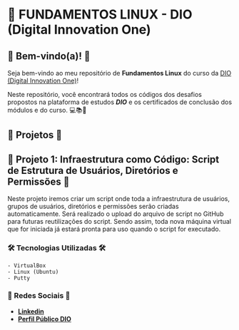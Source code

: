 # 🚀 FUNDAMENTOS LINUX - DIO (Digital Innovation One)

## 🎉 Bem-vindo(a)! 🎉

  Seja bem-vindo ao meu repositório de **Fundamentos Linux** do curso da [DIO (Digital Innovation One)](https://www.dio.me)!

  Neste repositório, você encontrará todos os códigos dos desafios propostos na plataforma de estudos **_DIO_** e os certificados de conclusão dos módulos e do curso. 💻📚📜


## 📂 Projetos 📂

## 📝 Projeto 1: Infraestrutura como Código: Script de Estrutura de Usuários, Diretórios e Permissões 📝
  Neste projeto iremos criar um script onde toda a infraestrutura de usuários, grupos de usuários, diretórios e permissões serão criadas automaticamente. Será realizado o upload do arquivo de script no GitHub para futuras reutilizações do script. Sendo assim, toda nova máquina virtual que for iniciada já estará pronta para uso quando o script for executado.

### 🛠️ Tecnologias Utilizadas 🛠️
    - VirtualBox
    - Linux (Ubuntu)
    - Putty


### 📧 Redes Sociais 📧

- **[Linkedin](https://www.linkedin.com/in/adslustosa/)**
- **[Perfil Público DIO](https://www.dio.me/users/asdlustosa)**

